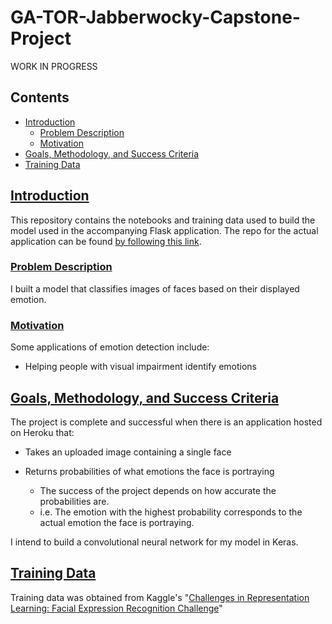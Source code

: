 # GA-TOR-Jabberwocky-Capstone-Project

WORK IN PROGRESS

## Contents

- [Introduction](#introduction)
  - [Problem Description](#problem_description)
  - [Motivation](#motivation)
- [Goals, Methodology, and Success Criteria](#goals)
- [Training Data](#training-data)

## [Introduction](#introduction)

This repository contains the notebooks and training data used to build the model used in the accompanying Flask application.
The repo for the actual application can be found [by following  this link](https://github.com/gabrieljohndusing/GA-TOR-Jabberwocky-Capstone-App).

### [Problem Description](#problem_description)

I built a model that classifies images of faces based on their displayed emotion.

### [Motivation](#motivation)

Some applications of emotion detection include:

- Helping people with visual impairment identify emotions

## [Goals, Methodology, and Success Criteria](#goals)

The project is complete and successful when there is an application hosted on Heroku that:
- Takes an uploaded image containing a single face

- Returns probabilities of what emotions the face is portraying
  - The success of the project depends on how accurate the probabilities are.
  - i.e. The emotion with the highest probability corresponds to the actual emotion the face is portraying.
  
I intend to build a convolutional neural network for my model in Keras.

## [Training Data](#training-data)

Training data was obtained from Kaggle's "[Challenges in Representation Learning: Facial Expression Recognition Challenge](https://www.kaggle.com/c/challenges-in-representation-learning-facial-expression-recognition-challenge/overview)"